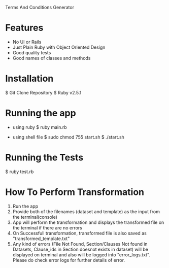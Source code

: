 Terms And Conditions Generator

# Features
- No UI or Rails
- Just Plain Ruby with Object Oriented Design
- Good quality tests
- Good names of classes and methods

# Installation
$ Git Clone Repository 
$ Ruby v2.5.1

# Running the app
- using ruby
$ ruby main.rb

- using shell file
$ sudo chmod 755 start.sh
$ ./start.sh

# Running the Tests
$ ruby test.rb

# How To Perform Transformation
1. Run the app
2. Provide both of the filenames (dataset and template) as the input from the terminal(console)
3. App will perform the transformation and displays the transformed file on the terminal if there are no errors 
4. On Successfull transformation, transformed file is also saved as "transformed_template.txt"
5. Any kind of errors (File Not Found, Section/Clauses Not found in Datasets, Clause_ids in Section doesnot exists in dataset) will be displayed on terminal and also will be logged into "error_logs.txt". Please do check error logs for further details of error.



